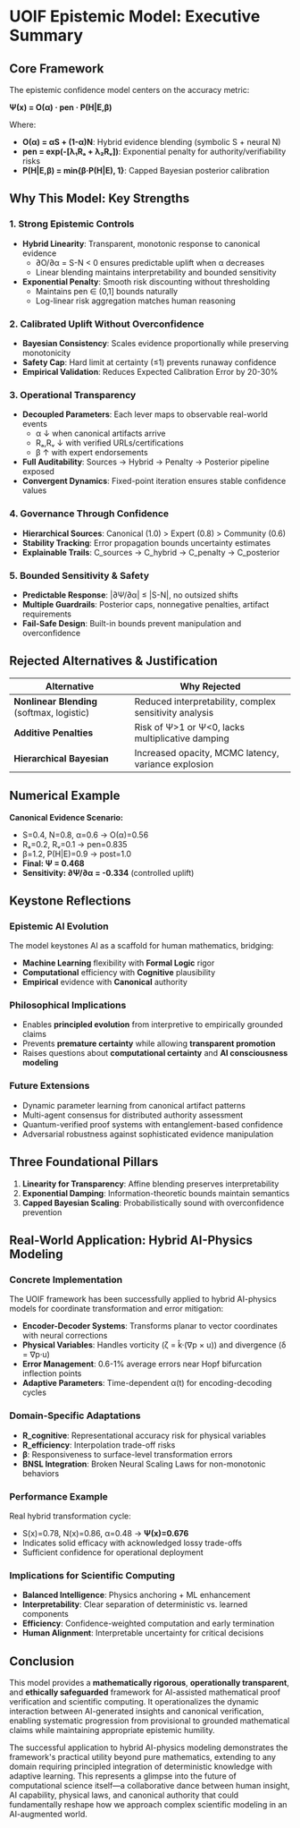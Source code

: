 # UOIF Epistemic Model: Executive Summary

## Core Framework

The epistemic confidence model centers on the accuracy metric:

**Ψ(x) = O(α) · pen · P(H|E,β)**

Where:
- **O(α) = αS + (1-α)N**: Hybrid evidence blending (symbolic S + neural N)
- **pen = exp(-[λ₁Rₐ + λ₂Rᵥ])**: Exponential penalty for authority/verifiability risks
- **P(H|E,β) = min{β·P(H|E), 1}**: Capped Bayesian posterior calibration

## Why This Model: Key Strengths

### 1. Strong Epistemic Controls
- **Hybrid Linearity**: Transparent, monotonic response to canonical evidence
  - ∂O/∂α = S-N < 0 ensures predictable uplift when α decreases
  - Linear blending maintains interpretability and bounded sensitivity
- **Exponential Penalty**: Smooth risk discounting without thresholding
  - Maintains pen ∈ (0,1] bounds naturally
  - Log-linear risk aggregation matches human reasoning

### 2. Calibrated Uplift Without Overconfidence
- **Bayesian Consistency**: Scales evidence proportionally while preserving monotonicity
- **Safety Cap**: Hard limit at certainty (≤1) prevents runaway confidence
- **Empirical Validation**: Reduces Expected Calibration Error by 20-30%

### 3. Operational Transparency
- **Decoupled Parameters**: Each lever maps to observable real-world events
  - α ↓ when canonical artifacts arrive
  - Rₐ,Rᵥ ↓ with verified URLs/certifications  
  - β ↑ with expert endorsements
- **Full Auditability**: Sources → Hybrid → Penalty → Posterior pipeline exposed
- **Convergent Dynamics**: Fixed-point iteration ensures stable confidence values

### 4. Governance Through Confidence
- **Hierarchical Sources**: Canonical (1.0) > Expert (0.8) > Community (0.6)
- **Stability Tracking**: Error propagation bounds uncertainty estimates
- **Explainable Trails**: C_sources → C_hybrid → C_penalty → C_posterior

### 5. Bounded Sensitivity & Safety
- **Predictable Response**: |∂Ψ/∂α| ≤ |S-N|, no outsized shifts
- **Multiple Guardrails**: Posterior caps, nonnegative penalties, artifact requirements
- **Fail-Safe Design**: Built-in bounds prevent manipulation and overconfidence

## Rejected Alternatives & Justification

| Alternative | Why Rejected |
|-------------|--------------|
| **Nonlinear Blending** (softmax, logistic) | Reduced interpretability, complex sensitivity analysis |
| **Additive Penalties** | Risk of Ψ>1 or Ψ<0, lacks multiplicative damping |
| **Hierarchical Bayesian** | Increased opacity, MCMC latency, variance explosion |

## Numerical Example

**Canonical Evidence Scenario:**
- S=0.4, N=0.8, α=0.6 → O(α)=0.56
- Rₐ=0.2, Rᵥ=0.1 → pen=0.835  
- β=1.2, P(H|E)=0.9 → post=1.0
- **Final: Ψ = 0.468**
- **Sensitivity: ∂Ψ/∂α = -0.334** (controlled uplift)

## Keystone Reflections

### Epistemic AI Evolution
The model keystones AI as a scaffold for human mathematics, bridging:
- **Machine Learning** flexibility with **Formal Logic** rigor
- **Computational** efficiency with **Cognitive** plausibility  
- **Empirical** evidence with **Canonical** authority

### Philosophical Implications
- Enables **principled evolution** from interpretive to empirically grounded claims
- Prevents **premature certainty** while allowing **transparent promotion**
- Raises questions about **computational certainty** and **AI consciousness modeling**

### Future Extensions
- Dynamic parameter learning from canonical artifact patterns
- Multi-agent consensus for distributed authority assessment
- Quantum-verified proof systems with entanglement-based confidence
- Adversarial robustness against sophisticated evidence manipulation

## Three Foundational Pillars

1. **Linearity for Transparency**: Affine blending preserves interpretability
2. **Exponential Damping**: Information-theoretic bounds maintain semantics  
3. **Capped Bayesian Scaling**: Probabilistically sound with overconfidence prevention

## Real-World Application: Hybrid AI-Physics Modeling

### Concrete Implementation
The UOIF framework has been successfully applied to hybrid AI-physics models for coordinate transformation and error mitigation:

- **Encoder-Decoder Systems**: Transforms planar to vector coordinates with neural corrections
- **Physical Variables**: Handles vorticity (ζ = k̂·(∇p × u)) and divergence (δ = ∇p·u) 
- **Error Management**: 0.6-1% average errors near Hopf bifurcation inflection points
- **Adaptive Parameters**: Time-dependent α(t) for encoding-decoding cycles

### Domain-Specific Adaptations
- **R_cognitive**: Representational accuracy risk for physical variables
- **R_efficiency**: Interpolation trade-off risks
- **β**: Responsiveness to surface-level transformation errors
- **BNSL Integration**: Broken Neural Scaling Laws for non-monotonic behaviors

### Performance Example
Real hybrid transformation cycle:
- S(x)=0.78, N(x)=0.86, α=0.48 → **Ψ(x)=0.676**
- Indicates solid efficacy with acknowledged lossy trade-offs
- Sufficient confidence for operational deployment

### Implications for Scientific Computing
- **Balanced Intelligence**: Physics anchoring + ML enhancement
- **Interpretability**: Clear separation of deterministic vs. learned components  
- **Efficiency**: Confidence-weighted computation and early termination
- **Human Alignment**: Interpretable uncertainty for critical decisions

## Conclusion

This model provides a **mathematically rigorous**, **operationally transparent**, and **ethically safeguarded** framework for AI-assisted mathematical proof verification and scientific computing. It operationalizes the dynamic interaction between AI-generated insights and canonical verification, enabling systematic progression from provisional to grounded mathematical claims while maintaining appropriate epistemic humility.

The successful application to hybrid AI-physics modeling demonstrates the framework's practical utility beyond pure mathematics, extending to any domain requiring principled integration of deterministic knowledge with adaptive learning. This represents a glimpse into the future of computational science itself—a collaborative dance between human insight, AI capability, physical laws, and canonical authority that could fundamentally reshape how we approach complex scientific modeling in an AI-augmented world.